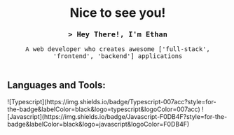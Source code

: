 <!--
**HelluvaBird/HelluvaBird** is a ✨ _special_ ✨ repository because its `README.md` (this file) appears on your GitHub profile.

Here are some ideas to get you started:

- 🔭 I’m currently working on ...
- 🌱 I’m currently learning ...
- 👯 I’m looking to collaborate on ...
- 🤔 I’m looking for help with ...
- 💬 Ask me about ...
- 📫 How to reach me: ...
- 😄 Pronouns: ...
- ⚡ Fun fact: ...
-->

<!-- Intro Section -->
<h1 align="center" style='border-bottom:0'>Nice to see you! </h1>
<h3 align="center">
  <samp>&gt; Hey There!, I&apos;m <b>Ethan</b></samp>
</h3>
<p align="center"> 
  <samp>
    A web developer who creates awesome ['full-stack', 'frontend', 'backend'] applications
    <br>
    <br>
  </samp>
</p>
<!-- About Me Section -->
<h2 style='border-bottom:0'>Languages and Tools:</h2>
![Typescript](https://img.shields.io/badge/Typescript-007acc?style=for-the-badge&labelColor=black&logo=typescript&logoColor=007acc)
![Javascript](https://img.shields.io/badge/Javascript-F0DB4F?style=for-the-badge&labelColor=black&logo=javascript&logoColor=F0DB4F)
